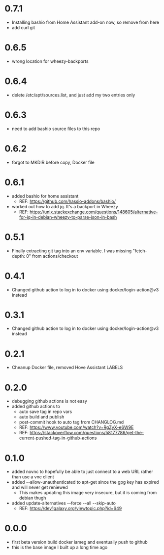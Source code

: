 
# 0.7.1
* Installing bashio from Home Assistant add-on now, so remove from here
* add curl git

# 0.6.5
* wrong location for wheezy-backports

# 0.6.4
* delete /etc/apt/sources.list, and just add my two entries only

# 0.6.3
* need to add bashio source files to this repo

# 0.6.2
* forgot to MKDIR before copy, Docker file

# 0.6.1
* added bashio for home assistant
    * REF: https://github.com/hassio-addons/bashio/
* worked out how to add jq. It's a backport in Wheezy
    * REF: https://unix.stackexchange.com/questions/148605/alternative-for-jq-in-debian-wheezy-to-parse-json-in-bash

# 0.5.1
* Finally extracting git tag into an env variable. I was missing "fetch-depth: 0" from actions/checkout

# 0.4.1
* Changed github action to log in to docker using docker/login-action@v3 instead

# 0.3.1
* Changed github action to log in to docker using docker/login-action@v3 instead

# 0.2.1
* Cheanup Docker file, removed Hove Assistant LABELS

# 0.2.0
* debugging github actions is not easy
* added github actions to
    * auto save tag in repo vars
    * auto build and publish
    * post-commit hook to auto tag from CHANGLOG.md
    * REF: https://www.youtube.com/watch?v=RgZyX-e6W9E
    * REF: https://stackoverflow.com/questions/58177786/get-the-current-pushed-tag-in-github-actions

# 0.1.0
* added novnc to hopefully be able to just connect to a web URL rather than use a vnc client
* added --allow-unauthenticated to apt-get since the gpg key has expired and will never get reniewed
    * This makes updating this image very insecure, but it is coming from debian thugh
* added update-alternatives --force --all --skip-auto
    * REF: https://dev1galaxy.org/viewtopic.php?id=649

# 0.0.0
* first beta version build docker iameg and eventually push to github
* this is the base image I built up a long time ago
